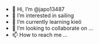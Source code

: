 - 👋 Hi, I’m @japo13487
- 👀 I’m interested in sailing
- 🌱 I’m currently learning kieö
- 💞️ I’m looking to collaborate on ...
- 📫 How to reach me ...

<!---
japo13487/japo13487 is a ✨ special ✨ repository because its `README.md` (this file) appears on your GitHub profile.
You can click the Preview link to take a look at your changes.
--->

